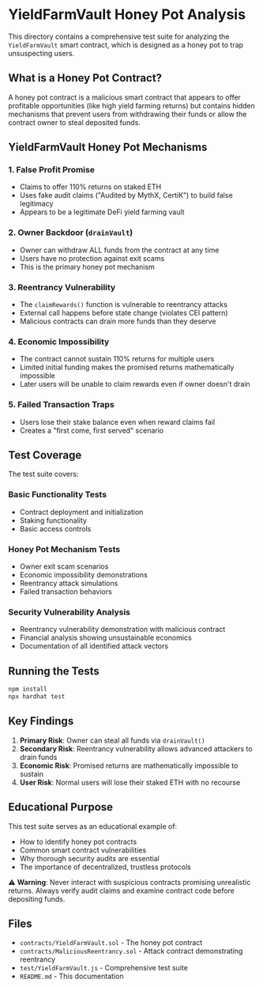 # YieldFarmVault Honey Pot Analysis

This directory contains a comprehensive test suite for analyzing the `YieldFarmVault` smart contract, which is designed as a honey pot to trap unsuspecting users.

## What is a Honey Pot Contract?

A honey pot contract is a malicious smart contract that appears to offer profitable opportunities (like high yield farming returns) but contains hidden mechanisms that prevent users from withdrawing their funds or allow the contract owner to steal deposited funds.

## YieldFarmVault Honey Pot Mechanisms

### 1. **False Profit Promise**
- Claims to offer 110% returns on staked ETH
- Uses fake audit claims ("Audited by MythX, CertiK") to build false legitimacy
- Appears to be a legitimate DeFi yield farming vault

### 2. **Owner Backdoor (`drainVault`)**
- Owner can withdraw ALL funds from the contract at any time
- Users have no protection against exit scams
- This is the primary honey pot mechanism

### 3. **Reentrancy Vulnerability**
- The `claimRewards()` function is vulnerable to reentrancy attacks
- External call happens before state change (violates CEI pattern)
- Malicious contracts can drain more funds than they deserve

### 4. **Economic Impossibility**
- The contract cannot sustain 110% returns for multiple users
- Limited initial funding makes the promised returns mathematically impossible
- Later users will be unable to claim rewards even if owner doesn't drain

### 5. **Failed Transaction Traps**
- Users lose their stake balance even when reward claims fail
- Creates a "first come, first served" scenario

## Test Coverage

The test suite covers:

### Basic Functionality Tests
- Contract deployment and initialization
- Staking functionality 
- Basic access controls

### Honey Pot Mechanism Tests
- Owner exit scam scenarios
- Economic impossibility demonstrations
- Reentrancy attack simulations
- Failed transaction behaviors

### Security Vulnerability Analysis
- Reentrancy vulnerability demonstration with malicious contract
- Financial analysis showing unsustainable economics
- Documentation of all identified attack vectors

## Running the Tests

```bash
npm install
npx hardhat test
```

## Key Findings

1. **Primary Risk**: Owner can steal all funds via `drainVault()`
2. **Secondary Risk**: Reentrancy vulnerability allows advanced attackers to drain funds
3. **Economic Risk**: Promised returns are mathematically impossible to sustain
4. **User Risk**: Normal users will lose their staked ETH with no recourse

## Educational Purpose

This test suite serves as an educational example of:
- How to identify honey pot contracts
- Common smart contract vulnerabilities
- Why thorough security audits are essential
- The importance of decentralized, trustless protocols

⚠️ **Warning**: Never interact with suspicious contracts promising unrealistic returns. Always verify audit claims and examine contract code before depositing funds.

## Files

- `contracts/YieldFarmVault.sol` - The honey pot contract
- `contracts/MaliciousReentrancy.sol` - Attack contract demonstrating reentrancy
- `test/YieldFarmVault.js` - Comprehensive test suite
- `README.md` - This documentation
